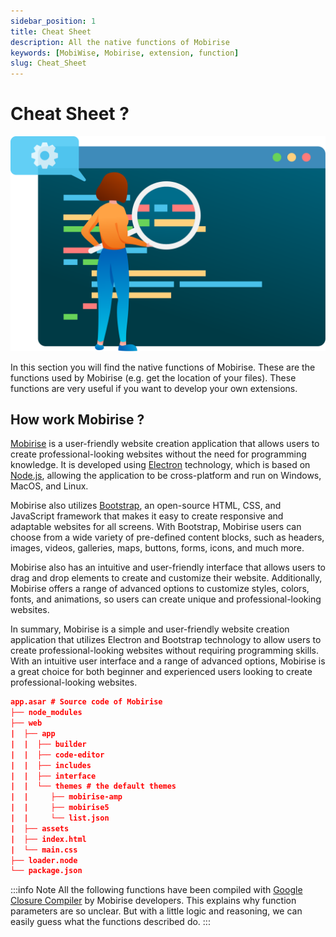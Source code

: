```yaml
---
sidebar_position: 1
title: Cheat Sheet
description: All the native functions of Mobirise
keywords: [MobiWise, Mobirise, extension, function]
slug: Cheat_Sheet
---
```


# Cheat Sheet ?

![cheat sheet](Fichier1.svg#center)

In this section you will find the native functions of Mobirise. These are the functions used by Mobirise (e.g. get the location of your files). These functions are very useful if you want to develop your own extensions.

## How work Mobirise ?

[Mobirise](/) is a user-friendly website creation application that allows users to create professional-looking websites without the need for programming knowledge. It is developed using [Electron](https://www.electronjs.org/) technology, which is based on [Node.js](https://nodejs.org), allowing the application to be cross-platform and run on Windows, MacOS, and Linux.

Mobirise also utilizes [Bootstrap](https://getbootstrap.com/), an open-source HTML, CSS, and JavaScript framework that makes it easy to create responsive and adaptable websites for all screens. With Bootstrap, Mobirise users can choose from a wide variety of pre-defined content blocks, such as headers, images, videos, galleries, maps, buttons, forms, icons, and much more.

Mobirise also has an intuitive and user-friendly interface that allows users to drag and drop elements to create and customize their website. Additionally, Mobirise offers a range of advanced options to customize styles, colors, fonts, and animations, so users can create unique and professional-looking websites.

In summary, Mobirise is a simple and user-friendly website creation application that utilizes Electron and Bootstrap technology to allow users to create professional-looking websites without requiring programming skills. With an intuitive user interface and a range of advanced options, Mobirise is a great choice for both beginner and experienced users looking to create professional-looking websites.

<!-- ## About Electron App

> Electron is a runtime framework that facilitates cross-platform desktop application development by using HTML, CSS and JavaScript. It uses Node.js for backend and libchromiumcontent from [Chromium](https://www.chromium.org) for rendering(frontend).

Mobirise, comme toute application Electron, utilise certains composants de Chromium pour faire son travail. Il y a deux types de processus qui s'exécutent dans une application Electron :

1. **Main process**
2. **Render process**

Chaque application ne peut avoir qu'un seul `Main` process, mais plusieurs `Render` process peuvent être créés par le processus principal. Le `Main` process est un processus privilégié car il s'exécute dans l'environnement Node.js et a donc accès aux API de Node.js. Le processus `Renderer`, quant à lui, est un processus moins privilégié, car, comme son nom l'indique, il s'occupe du rendu.

Comment une application Electron utilise-t-elle les fonctionnalités du système (comme la lecture/écriture dans les fichiers, etc.), vous pourriez vous demander. Nous avons des scripts de préchargement pour cela.

Les scripts de préchargement contiennent du code qui s'exécute dans le contexte du moteur de rendu avant le code de l'application web. Ces scripts ont des privilèges plus élevés puisqu'ils ont accès aux API de Node.js.

Les applications Electron sont emballées au format `asar` , qui est essentiellement un simple format de type TAR. -->

```JSON
app.asar # Source code of Mobirise
├── node_modules
├── web
|  ├── app
|  |  ├── builder
|  |  ├── code-editor
|  |  ├── includes
|  |  ├── interface
|  |  └── themes # the default themes
|  |     ├── mobirise-amp
|  |     ├── mobirise5
|  |     └── list.json
|  ├── assets
|  ├── index.html
|  └── main.css
├── loader.node
└── package.json
```

:::info Note
All the following functions have been compiled with [Google Closure Compiler](https://developers.google.com/closure/compiler) by Mobirise developers. This explains why function parameters are so unclear. But with a little logic and reasoning, we can easily guess what the functions described do.
:::
